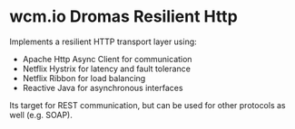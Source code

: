 wcm.io Dromas Resilient Http
============================

Implements a resilient HTTP transport layer using:

* Apache Http Async Client for communication
* Netflix Hystrix for latency and fault tolerance
* Netflix Ribbon for load balancing
* Reactive Java for asynchronous interfaces

Its target for REST communication, but can be used for other protocols as well (e.g. SOAP).

